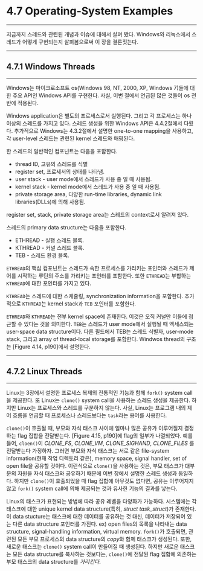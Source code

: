 # 4.7 Operating-System Examples
---

지금까지 스레드와 관련된 개념과 이슈에 대해서 살펴 봤다. Windows와 리눅스에서 스레드가 어떻게 구현되는지 살펴봄으로써 이 장을 결론짓는다.

---

## 4.7.1 Windows Threads
---

Windows는 마이크로소프트 os(Windows 98, NT, 2000, XP, Windows 7)들에 대한 주요 API인 Windows API를 구현한다. 사실, 이번 절에서 언급된 많은 것들이 os 전반에 적용된다.

Windows application은 별도의 프로세스로서 실행된다. 그리고 각 프로세스는 하나 이상의 스레드를 가지고 있다. 스레드 생성을 위한 Windows API은 4.4.2절에서 다뤘다. 추가적으로 Windows는 4.3.2절에서 설명한 one-to-one mapping을 사용하고, 각 user-level 스레드는 관련된 kernel 스레드와 매핑된다.

한 스레드의 일반적인 컴포넌트는 다음을 포함한다.

* thread ID, 고유의 스레드를 식별
* register set, 프로세서의 상태를 나타냄.
* user stack - user mode에서 스레드가 사용 중 일 때 사용됨. 
* kernel stack - kernel mode에서 스레드가 사용 중 일 때 사용됨.
* private storage area, 다양한 run-time libraries, dynamic link libraries(DLLs)에 의해 사용됨.

register set, stack, private storage area는 스레드의 context로서 알려져 있다.

스레드의 primary data structure는 다음을 포함한다.

* ETHREAD - 실행 스레드 블록.
* KTHREAD - 커널 스레드 블록.
* TEB - 스레드 환경 블록.

`ETHREAD`의 핵심 컴포넌트는 스레드가 속한 프로세스를 가리키는 포인터와 스레드가 제어를 시작하는 루틴의 주소를 가리키는 포인터를 포함한다. 또한 `ETHREAD`는 부합하는 `KTHREAD`에 대한 포인터를 가지고 있다.

`KTHREAD`는 스레드에 대한 스케쥴링, synchronization information을 포함한다. 추가적으로 `KTHREAD`는 kernel stack과 `TEB` 포인터를 포함한다.

`ETHREAD`와 `KTHREAD`는 전부 kernel space에 존재한다. 이것은 오직 커널만 이들에 접근할 수 있다는 것을 의미한다. `TEB`는 스레드가 user mode에서 실행될 때 엑세스되는 user-space data structure이다. 다른 필드에서 TEB는 스레드 식별자, user-mode stack, 그리고 array of thread-local storage를 포함한다. Windwos thread의 구조는 [Figure 4.14, p190]에서 설명한다.

---

## 4.7.2 Linux Threads
---

Linux는 3장에서 설명한 프로세스 복제의 전통적인 기능과 함께 `fork()` system call을 제공한다. 또 Linux는 `clone()` system call을 사용하는 스레드 생성을 제공한다. 하지만 Linux는 프로세스와 스레드를 구분하지 않는다. 사실, Linux는 프로그램 내의 제어 흐름을 언급할 때 프로세스나 스레드보다는 `task`라는 용어를 사용한다.

`clone()`이 호출될 때, 부모와 자식 태스크 사이에 얼마나 많은 공유가 이루어질지 결정하는 flag 집합을 전달받는다. [Figure 4.15, p190]에 flag의 일부가 나열되었다. 예를 들어, `cloen()`이 *CLONE_FS*, *CLONE_VM*, *CLONE_SIGHAND*, *CLONE_FILES* 를 전달받는다 가정하자. 그러면 부모와 자식 태스크는 서로 같은 file-system information(현재 작업 디렉토리 같은), memory space, signal handler, set of open file을 공유할 것이다. 이런식으로 `clone()`을 사용하는 것은, 부모 태스크가 대부분의 자원을 자식 태스크와 공유하기 때문에 이번 장에서 설명한 스레드 생성과 동일하다. 하지만 `clone()`이 호출되었을 때 flag 집합에 아무것도 없다면, 공유는 이루어지지 않고 `fork()` system call에 의해 제공되는 것과 유사한 기능의 결과를 낳는다.

Linux의 태스크가 표현되는 방법에 따라 공유 레벨을 다양화가 가능하다. 시스템에는 각 태스크에 대한 unique kernel data structure(특히, *struct task_struct*)가 존재한다. 이 data stucture는 태스크에 대한 데이터를 공유하는 것 대신, 데이터가 저장되어 있는 다른 data structure 포인터를 가진다. ex) open files의 목록을 나타내는 data structure, signal-handling information, virtual memory. `fork()`가 호출되면, 관련된 모든 부모 프로세스의 data structure의 *copy*와 함께 태스크가 생성된다. 또한, 새로운 태스크는 `clone()` system call이 만들어질 때 생성된다. 하지만 새로운 태스크는 모든 data structure를 복사하는 것보다는, `clone()`에 전달된 flag 집합에 의존하는 부모 태스크의 data structure를 *가리킨다*. 
